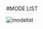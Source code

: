 #MODE LIST

![modelist ](https://github.com/jhnzn/Recycleview/assets/110018897/fb8e1b1e-2f1c-400d-b1c6-e3860973de3a)
